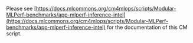 Please see [https://docs.mlcommons.org/cm4mlops/scripts/Modular-MLPerf-benchmarks/app-mlperf-inference-intel](https://docs.mlcommons.org/cm4mlops/scripts/Modular-MLPerf-benchmarks/app-mlperf-inference-intel) for the documentation of this CM script.
